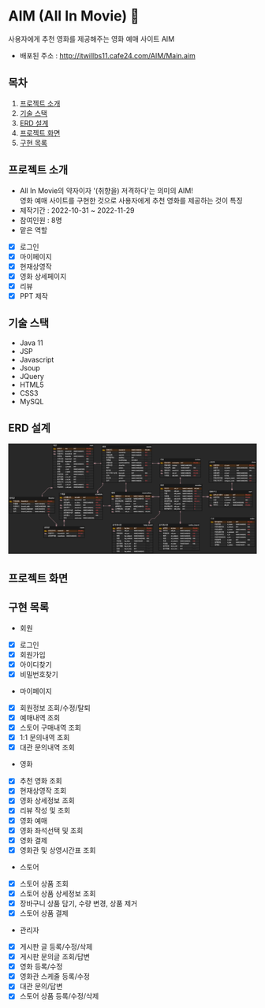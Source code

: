 # AIM (All In Movie) :movie_camera:
사용자에게 추천 영화를 제공해주는 영화 예매 사이트 AIM 
* 배포된 주소 : http://itwillbs11.cafe24.com/AIM/Main.aim

## 목차
1. [프로젝트 소개](#프로젝트-소개)
2. [기술 스택](#기술-스택)
3. [ERD 설계](#ERD-설계)
4. [프로젝트 화면](#프로젝트-화면)
5. [구현 목록](#구현-목록)

## 프로젝트 소개
* All In Movie의 약자이자 '(취향을) 저격하다'는 의미의 AIM! <br/> 영화 예매 사이트를 구현한 것으로 사용자에게 추천 영화를 제공하는 것이 특징
* 제작기간 : 2022-10-31 ~ 2022-11-29
* 참여인원 : 8명
* 맡은 역할
- [X] 로그인
- [X] 마이페이지
- [X] 현재상영작
- [X] 영화 상세페이지
- [X] 리뷰
- [X] PPT 제작
  
## 기술 스택
* Java 11
* JSP
* Javascript
* Jsoup
* JQuery
* HTML5
* CSS3
* MySQL

## ERD 설계
![image](https://github.com/csy9287/AIMAIM/blob/master/AIM%20ERD.png)

## 프로젝트 화면

## 구현 목록
* 회원
- [X] 로그인
- [X] 회원가입
- [X] 아이디찾기
- [X] 비밀번호찾기
* 마이페이지
- [X] 회원정보 조회/수정/탈퇴
- [X] 예매내역 조회
- [X] 스토어 구매내역 조회
- [X] 1:1 문의내역 조회
- [X] 대관 문의내역 조회
* 영화
- [X] 추천 영화 조회
- [X] 현재상영작 조회
- [X] 영화 상세정보 조회
- [X] 리뷰 작성 및 조회
- [X] 영화 예매
- [X] 영화 좌석선택 및 조회
- [X] 영화 결제
- [X] 영화관 및 상영시간표 조회
* 스토어
- [X] 스토어 상품 조회
- [X] 스토어 상품 상세정보 조회
- [X] 장바구니 상품 담기, 수량 변경, 상품 제거
- [X] 스토어 상품 결제
* 관리자
- [X] 게시판 글 등록/수정/삭제
- [X] 게시판 문의글 조회/답변
- [X] 영화 등록/수정
- [X] 영화관 스케줄 등록/수정
- [X] 대관 문의/답변
- [X] 스토어 상품 등록/수정/삭제
